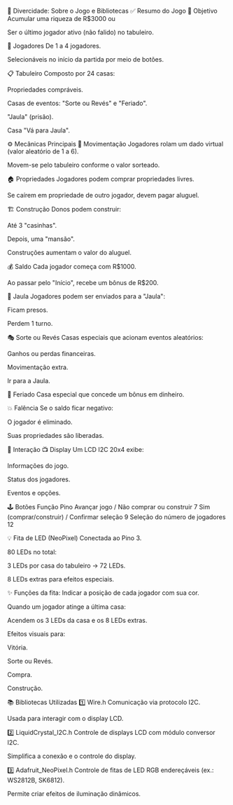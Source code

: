 🎲 Divercidade: Sobre o Jogo e Bibliotecas
✅ Resumo do Jogo
🎯 Objetivo
Acumular uma riqueza de R$3000
ou

Ser o último jogador ativo (não falido) no tabuleiro.

👥 Jogadores
De 1 a 4 jogadores.

Selecionáveis no início da partida por meio de botões.

📋 Tabuleiro
Composto por 24 casas:

Propriedades compráveis.

Casas de eventos: "Sorte ou Revés" e "Feriado".

"Jaula" (prisão).

Casa "Vá para Jaula".

⚙️ Mecânicas Principais
🎲 Movimentação
Jogadores rolam um dado virtual (valor aleatório de 1 a 6).

Movem-se pelo tabuleiro conforme o valor sorteado.

🏠 Propriedades
Jogadores podem comprar propriedades livres.

Se caírem em propriedade de outro jogador, devem pagar aluguel.

🏗️ Construção
Donos podem construir:

Até 3 "casinhas".

Depois, uma "mansão".

Construções aumentam o valor do aluguel.

💰 Saldo
Cada jogador começa com R$1000.

Ao passar pelo "Início", recebe um bônus de R$200.

🚨 Jaula
Jogadores podem ser enviados para a "Jaula":

Ficam presos.

Perdem 1 turno.

🎭 Sorte ou Revés
Casas especiais que acionam eventos aleatórios:

Ganhos ou perdas financeiras.

Movimentação extra.

Ir para a Jaula.

🎉 Feriado
Casa especial que concede um bônus em dinheiro.

💥 Falência
Se o saldo ficar negativo:

O jogador é eliminado.

Suas propriedades são liberadas.

🔧 Interação
📺 Display
Um LCD I2C 20x4 exibe:

Informações do jogo.

Status dos jogadores.

Eventos e opções.

🕹️ Botões
Função	Pino
Avançar jogo / Não comprar ou construir	7
Sim (comprar/construir) / Confirmar seleção	9
Seleção do número de jogadores	12

💡 Fita de LED (NeoPixel)
Conectada ao Pino 3.

80 LEDs no total:

3 LEDs por casa do tabuleiro → 72 LEDs.

8 LEDs extras para efeitos especiais.

✨ Funções da fita:
Indicar a posição de cada jogador com sua cor.

Quando um jogador atinge a última casa:

Acendem os 3 LEDs da casa e os 8 LEDs extras.

Efeitos visuais para:

Vitória.

Sorte ou Revés.

Compra.

Construção.

📚 Bibliotecas Utilizadas
1️⃣ Wire.h
Comunicação via protocolo I2C.

Usada para interagir com o display LCD.

2️⃣ LiquidCrystal_I2C.h
Controle de displays LCD com módulo conversor I2C.

Simplifica a conexão e o controle do display.

3️⃣ Adafruit_NeoPixel.h
Controle de fitas de LED RGB endereçáveis (ex.: WS2812B, SK6812).

Permite criar efeitos de iluminação dinâmicos.

